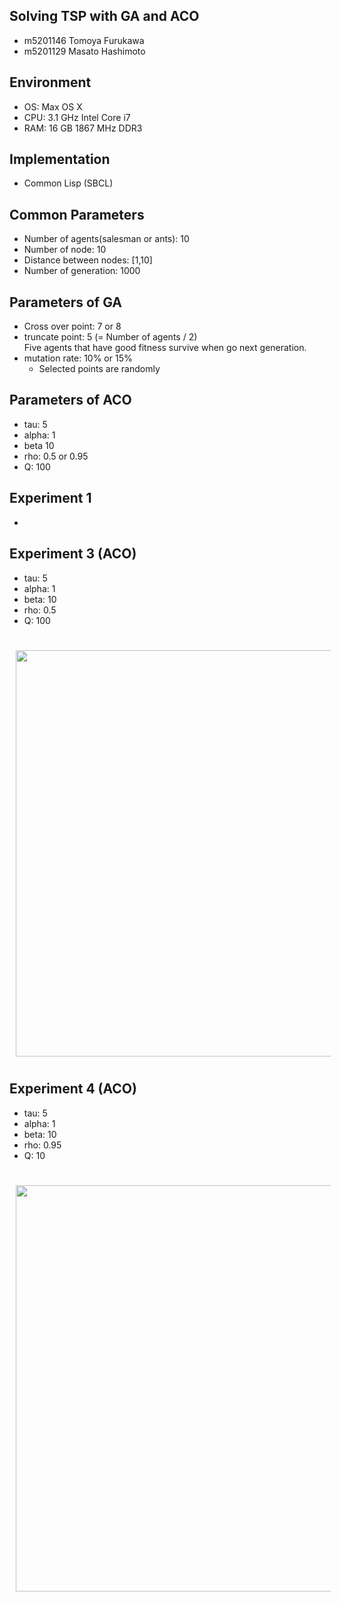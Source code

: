 ## Solving TSP with GA and ACO
- m5201146 Tomoya Furukawa
- m5201129 Masato Hashimoto



## Environment
- OS: Max OS X
- CPU: 3.1 GHz Intel Core i7
- RAM: 16 GB 1867 MHz DDR3



## Implementation
- Common Lisp (SBCL)



## Common Parameters
- Number of agents(salesman or ants): 10
- Number of node: 10
- Distance between nodes: [1,10]
- Number of generation: 1000



## Parameters of GA
- Cross over point: 7 or 8
- truncate point: 5 (= Number of agents / 2)  
  Five agents that have good fitness survive when go next generation.
- mutation rate: 10% or 15%
    - Selected points are randomly



## Parameters of ACO
- tau: 5
- alpha: 1
- beta 10
- rho: 0.5 or 0.95
- Q: 100



## Experiment 1
- 


## Experiment 3 (ACO)
- tau: 5
- alpha: 1
- beta: 10
- rho: 0.5
- Q: 100



## 
<img src="graphs/aco_01/aco_01.gif" width="900" height="650" border="" align="center" hspace="10" vspace="10">




## Experiment 4 (ACO)
- tau: 5
- alpha: 1
- beta: 10
- rho: 0.95
- Q: 10



## 
<img src="graphs/aco_02/aco_02.gif" width="900" height="650" border="" align="center" hspace="10" vspace="10">
